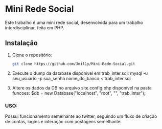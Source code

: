 
# Mini Rede Social

Este trabalho é uma mini rede social, desenvolvida para um trabalho interdisciplinar, feita em PHP.

## Instalação

1. Clone o repositório:
   ```bash
   git clone https://github.com/3mil1y/Mini-Rede-Social.git

2. Execute o dump da database disponível em trab_inter.sql:
mysql -u seu_usuario -p sua_senha nome_do_banco < trab_inter.sql

3. Altere os dados da DB no arquivo site.config.php disponível na pasta funcoes:
$db = new Database("localhost", "root", "", "trab_inter");

### USO:

Possui funcionamento semelhante ao twitter, seguindo um fluxo de criação de contas, logins e  interação com postagens semelhante.
